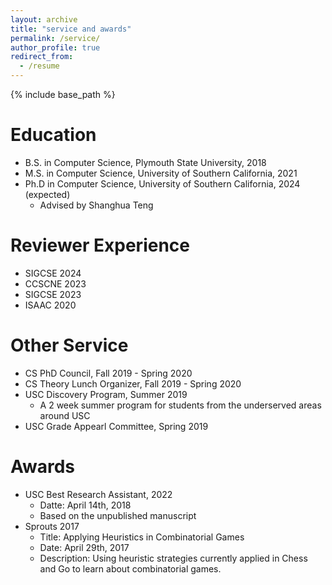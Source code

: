 ```yaml
---
layout: archive
title: "service and awards"
permalink: /service/
author_profile: true
redirect_from:
  - /resume
---
```


{% include base_path %}

Education
======
* B.S. in Computer Science, Plymouth State University, 2018
* M.S. in Computer Science, University of Southern California, 2021
* Ph.D in Computer Science, University of Southern California, 2024 (expected)
  * Advised by Shanghua Teng 

Reviewer Experience
======
* SIGCSE 2024
* CCSCNE 2023
* SIGCSE 2023
* ISAAC 2020
  
Other Service
======
* CS PhD Council, Fall 2019 - Spring 2020
* CS Theory Lunch Organizer, Fall 2019 - Spring 2020
* USC Discovery Program, Summer 2019
  * A 2 week summer program for students from the underserved areas around USC
* USC Grade Appearl Committee, Spring 2019

Awards
======
* USC Best Research Assistant, 2022
  * Datte: April 14th, 2018
  *	Based on the unpublished manuscript
* Sprouts 2017
  * Title: Applying Heuristics in Combinatorial Games
  * Date: April 29th, 2017
  *	Description: Using heuristic strategies currently applied in Chess and Go to learn about combinatorial games.
